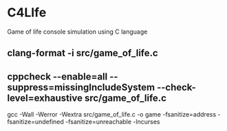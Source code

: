 # C4LIfe
Game of life console simulation using C language

clang-format -i src/game_of_life.c
---
cppcheck --enable=all --suppress=missingIncludeSystem --check-level=exhaustive src/game_of_life.c
---
gcc -Wall -Werror -Wextra src/game_of_life.c -o game -fsanitize=address -fsanitize=undefined -fsanitize=unreachable -lncurses
